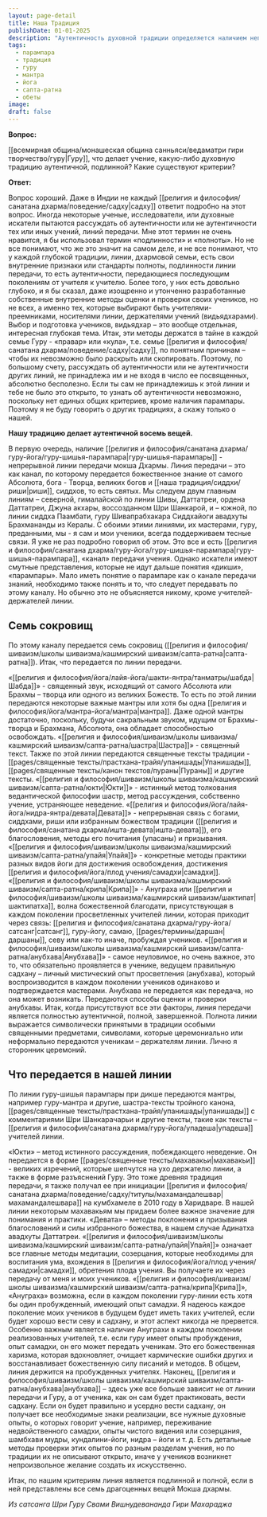 ```yaml
---
layout: page-detail
title: Наша Традиция
publishDate: 01-01-2025
description: "Аутентичность духовной традиции определяется наличием непрерывной гуру-шишья-парампары и передачей по ней семи «драгоценностей»: священного звука (мантры), священных текстов, метода толкования учения, связи с божеством, методов практики, божественной благодати и личного мистического опыта. Главный критерий — полнота всех этих элементов, подтверждённая живой традицией передачи."
tags:
  - парампара
  - традиция
  - гуру
  - мантра
  - йога
  - сапта-ратна
  - обеты
image: 
draft: false
---
```

**Вопрос:**

[[всемирная община/монашеская община санньяси/ведаматри гири творчество/гуру|Гуру]], что делает учение, какую-либо духовную традицию аутентичной, подлинной? Какие существуют критерии?

**Ответ:**

Вопрос хороший. Даже в Индии не каждый [[религия и философия/санатана дхарма/поведение/садху|садху]] ответит подробно на этот вопрос.
Иногда некоторые ученые, исследователи, или духовные искатели пытаются рассуждать об аутентичности или не аутентичности тех или иных учений, линий передачи. Мне этот термин не очень нравится, я бы использовал термин «подлинности» и «полноты». Но не все понимают, что же это значит на самом деле, и не все понимают, что у каждой глубокой традиции, линии, дхармовой семьи, есть свои внутренние признаки или стандарты полноты, подлинности линии передачи, то есть аутентичности, передающиеся последующим поколениям от учителя к учителю. Более того, у них есть довольно глубоко, и я бы сказал, даже изощренно и утонченно разработанные собственные внутренние методы оценки и проверки своих учеников, но не всех, а именно тех, которые выбирают быть учителями-преемниками, носителями линии, держателями учений (видьядхарами). Выбор и подготовка учеников, видьядхар – это вообще отдельная, интересная глубокая тема.
Итак, эти методы держатся в тайне в каждой семье Гуру - «правар» или «кула», т.е. семье [[религия и философия/санатана дхарма/поведение/садху|садху]], по понятным причинам – чтобы их невозможно было раскрыть или скопировать.
Поэтому, по большому счету, рассуждать об аутентичности или не аутентичности других линий, не принадлежа им и не входя в число ее посвященных, абсолютно бесполезно. Если ты сам не принадлежишь к этой линии и тебе не было это открыто, то узнать об аутентичности невозможно, поскольку нет единых общих критериев, кроме наличия парампары. Поэтому я не буду говорить о других традициях, а скажу только о нашей.

 **Нашу традицию делает аутентичной восемь вещей.**

 В первую очередь, наличие [[религия и философия/санатана дхарма/гуру-йога/гуру-шишья-парампара|гуру-шишья-парампары]] - непрерывной линии передачи мокша Дхармы. Линия передачи – это как канал, по которому передается божественное знание от самого Абсолюта, бога - Творца, великих богов и [[наша традиция/сиддхи/риши|риши]], сиддхов, то есть святых.
 Мы следуем двум главным линиям – северной, гималайской по линии Шивы, Даттатреи, ордена Даттатреи, Джуна акхары, воссозданном Шри Шанкарой, и – южной, по линии сиддха Паамбати, гуру Шивапрабхакара Сиддхайоги авадхуты Брахмананды из Кералы.
 С обоими этими линиями, их мастерами, гуру, преданными, мы - я сам и мои ученики, всегда поддерживаем тесные связи. Я уже не раз подробно говорил об этом. Это все и есть [[религия и философия/санатана дхарма/гуру-йога/гуру-шишья-парампара|гуру-шишья-парампара]], «канал» передачи учения.
 Однако искатели имеют смутные представления, которые не идут дальше понятия «дикши», «парампары». Мало иметь понятие о парампаре как о канале передачи знаний, необходимо также понять и то, что следует передавать по этому каналу. Но обычно это не объясняется никому, кроме учителей-держателей линии.
## **Семь сокровищ** 

 По этому каналу передается семь сокровищ ([[религия и философия/шиваизм/школы шиваизма/кашмирский шиваизм/сапта-ратна|сапта-ратна]]). Итак, что передается по линии передачи.

 «[[религия и философия/йога/лайя-йога/шакти-янтра/танматры/шабда|Шабда]]» - священный звук, исходящий от самого Абсолюта или Брахмы – творца или одного из великих Божеств. То есть по этой линии передаются некоторые важные мантры или хотя бы одна [[религия и философия/йога/мантра-йога/мантра|мантра]]. Даже одной мантры достаточно, поскольку, будучи сакральным звуком, идущим от Брахмы-творца и Брахмана, Абсолюта, она обладает способностью освобождать.
 «[[религия и философия/шиваизм/школы шиваизма/кашмирский шиваизм/сапта-ратна/шастра|Шастра]]» - священный текст. Также по этой линии передаются священные тексты традиции - [[pages/священные тексты/прастхана-трайя/упанишады|Упанишады]], [[pages/священные тексты/канон текстов/пураны|Пураны]] и другие тексты.
 «[[религия и философия/шиваизм/школы шиваизма/кашмирский шиваизм/сапта-ратна/юкти|Юкти]]» - истинный метод толкования ведантической философии шастр, метод рассуждения, собственно учение, устраняющее неведение.
 «[[религия и философия/йога/лайя-йога/нидра-янтра/девата|Девата]]» - непрерывная связь с богами, сиддхами, риши или избранным божеством традиции ([[религия и философия/санатана дхарма/ишта-девата|ишта-девата]]), его благословения, методы его почитания (упасаны) и призывания.
 «[[религия и философия/шиваизм/школы шиваизма/кашмирский шиваизм/сапта-ратна/упайя|Упайя]]» - конкретные методы практики разных видов йоги для достижения освобождения, достижения [[религия и философия/йога/плод учения/самадхи|самадхи]].
 «[[религия и философия/шиваизм/школы шиваизма/кашмирский шиваизм/сапта-ратна/крипа|Крипа]]» - Ануграха или [[религия и философия/шиваизм/школы шиваизма/кашмирский шиваизм/шактипат|шактипатха]], волна божественной благодати, присутствующая в каждом поколении просветленных учителей линии, которая приходит через связь: [[религия и философия/санатана дхарма/гуру-йога/сатсанг|сатсанг]], гуру-йогу, самаю, [[pages/термины/даршан|даршаны]], севу или как-то иначе, пробуждая учеников.
 «[[религия и философия/шиваизм/школы шиваизма/кашмирский шиваизм/сапта-ратна/анубхава|Анубхава]]» - самое неуловимое, но очень важное, это то, что обязательно проявляется в ученике, ведущем правильную садхану – личный мистический опыт просветления (анубхава), который воспроизводится в каждом поколении учеников одинаково и подтверждается мастерами.
 Анубхава не передается как передача, но она может возникать. Передаются способы оценки и проверки анубхавы.
 Итак, когда присутствуют все эти факторы, линия передачи является полностью аутентичной, полной, завершенной. Полнота линии выражается символически принятыми в традиции особыми священными предметами, символами, которые церемониально или неформально передаются ученикам – держателям линии. Лично я сторонник церемоний.
## **Что передается в нашей линии** 

 По линии гуру-шишья парампары при дикше передаются мантры, например гуру-мантра и другие, шастра-тексты тройного канона, [[pages/священные тексты/прастхана-трайя/упанишады|упанишады]] с комментариями Шри Шанкарачарьи и другие тексты, такие как тексты – [[религия и философия/санатана дхарма/гуру-йога/упадеша|упадеша]] учителей линии.

 «Юкти» – метод истинного рассуждения, побеждающего неведение. Он передается в форме [[pages/священные тексты/махавакьи|махавакьи]] - великих изречений, которые шепчутся на ухо держателю линии, а также в форме разъяснений Гуру. Это тоже древняя традиция передачи, я также получал ее при инициации [[религия и философия/санатана дхарма/поведение/садху/титулы/махамандалешвар|махамандалешвара]] на кумбхамеле в 2010 году в Харидваре.
 В нашей линии некоторым махавакьям мы придаем более важное значение для понимания и практики.
 «Девата» – методы поклонения и призывания благословений и силы избранного божества, в нашем случае Адинатха авадхуты Даттатреи.
 «[[религия и философия/шиваизм/школы шиваизма/кашмирский шиваизм/сапта-ратна/упайя|Упайя]]» означает все главные методы медитации, созерцания, которые необходимы для воспитания ума, вхождения в [[религия и философия/йога/плод учения/самадхи|самадхи]], обретения плода учения. Вы получаете их через передачу от меня и моих учеников.
 «[[религия и философия/шиваизм/школы шиваизма/кашмирский шиваизм/сапта-ратна/крипа|Крипа]]», «Ануграха» возможна, если в каждом поколении гуру-линии есть хотя бы один пробужденный, имеющий опыт самадхи. Я надеюсь каждое поколение моих учеников в будущем будет иметь таких учителей, если будет хорошо вести севу и садхану, и этот аспект никогда не прервется.
 Особенно важным является наличие Ануграхи в каждом поколении реализованных учителей, т.е. если гуру имеет опыты пробуждения, опыт самадхи, он его может передать ученикам. Это его божественная харизма, которая вдохновляет, очищает кармические ошибки других и восстанавливает божественную силу писаний и методов. В общем, линия держится на пробужденных учителях.
 Наконец, [[религия и философия/шиваизм/школы шиваизма/кашмирский шиваизм/сапта-ратна/анубхава|анубхава]] – здесь уже все больше зависит не от линии передачи и Гуру, а от ученика, как он сам будет практиковать, вести садхану. Если он будет правильно и усердно вести садхану, он получает все необходимые знаки реализации, все нужные духовные опыты, о которых говорит учение, например, переживание недвойственного самадхи, опыты чистого видения или созерцания, шамбхави мудры, кундалини-йоги, нидра – йоги и т. д.
 Есть детальные методы проверки этих опытов по разным разделам учения, но по традиции их не описывают открыто, иначе у учеников возникнет непроизвольное желание создать их искусственно.

 Итак, по нашим критериям линия является подлинной и полной, если в ней представлены все семь драгоценных вещей Мокша дхармы.

  
 *Из сатсанга Шри Гуру Свами Вишнудевананда Гири Махараджа*
